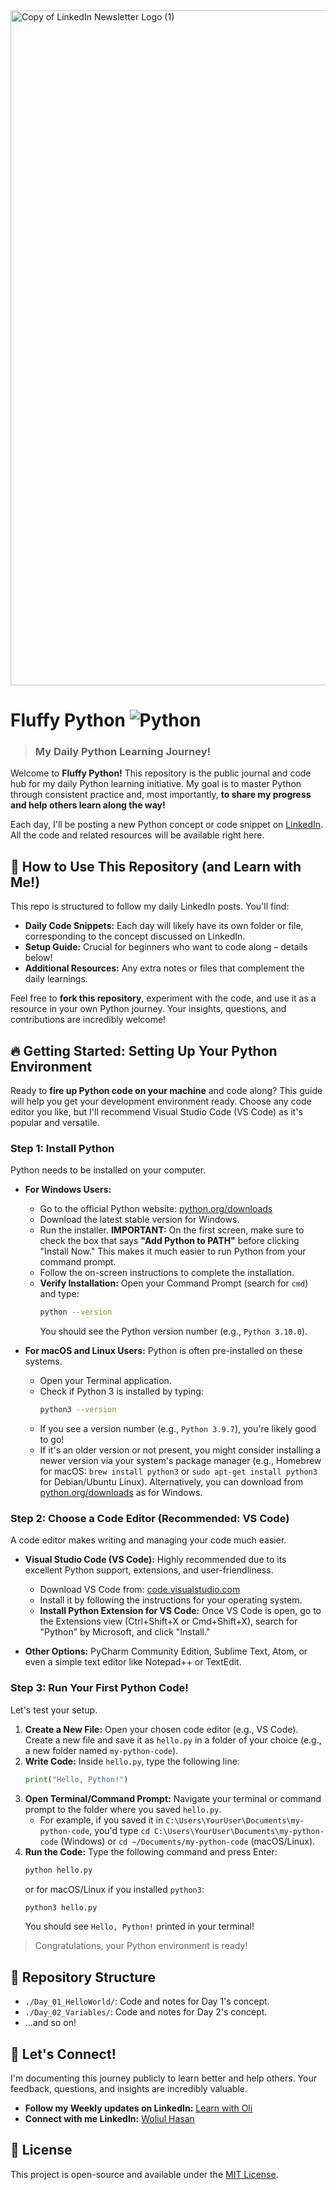 <img width="1920" height="1080" alt="Copy of LinkedIn Newsletter Logo (1)" src="https://github.com/user-attachments/assets/9aa1456a-c45c-4f08-a925-a9586cf3b5a4" />

# **Fluffy Python** ![Python](https://img.shields.io/badge/python-3670A0?style=for-the-badge&logo=python&logoColor=ffdd54)

> ### My Daily Python Learning Journey!


Welcome to **Fluffy Python!** This repository is the public journal and code hub for my daily Python learning initiative. My goal is to master Python through consistent practice and, most importantly, **to share my progress and help others learn along the way!**

Each day, I'll be posting a new Python concept or code snippet on [LinkedIn](https://www.linkedin.com/in/woliul/). All the code and related resources will be available right here.


## 🚀 How to Use This Repository (and Learn with Me!)

This repo is structured to follow my daily LinkedIn posts. You'll find:

* **Daily Code Snippets:** Each day will likely have its own folder or file, corresponding to the concept discussed on LinkedIn.
* **Setup Guide:** Crucial for beginners who want to code along – details below!
* **Additional Resources:** Any extra notes or files that complement the daily learnings.

Feel free to **fork this repository**, experiment with the code, and use it as a resource in your own Python journey. Your insights, questions, and contributions are incredibly welcome!


## 🔥 Getting Started: Setting Up Your Python Environment

Ready to **fire up Python code on your machine** and code along? This guide will help you get your development environment ready. Choose any code editor you like, but I'll recommend Visual Studio Code (VS Code) as it's popular and versatile.

### Step 1: Install Python

Python needs to be installed on your computer.

* **For Windows Users:**
  *  Go to the official Python website: [python.org/downloads](https://www.python.org/downloads/)
  *  Download the latest stable version for Windows.
  *  Run the installer. **IMPORTANT:** On the first screen, make sure to check the box that says **"Add Python to PATH"** before clicking "Install Now." This makes it much easier to run Python from your command prompt.
  *  Follow the on-screen instructions to complete the installation.
  *  **Verify Installation:** Open your Command Prompt (search for `cmd`) and type:
        ```bash
        python --version
        ```
        You should see the Python version number (e.g., `Python 3.10.0`).

* **For macOS and Linux Users:**
    Python is often pre-installed on these systems.
    *  Open your Terminal application.
    *  Check if Python 3 is installed by typing:
        ```bash
        python3 --version
        ```
    *  If you see a version number (e.g., `Python 3.9.7`), you're likely good to go!
    *  If it's an older version or not present, you might consider installing a newer version via your system's package manager (e.g., Homebrew for macOS: `brew install python3` or `sudo apt-get install python3` for Debian/Ubuntu Linux). Alternatively, you can download from [python.org/downloads](https://www.python.org/downloads/) as for Windows.

### Step 2: Choose a Code Editor (Recommended: VS Code)

A code editor makes writing and managing your code much easier.

* **Visual Studio Code (VS Code):** Highly recommended due to its excellent Python support, extensions, and user-friendliness.
    *  Download VS Code from: [code.visualstudio.com](https://code.visualstudio.com/)
    *  Install it by following the instructions for your operating system.
    *  **Install Python Extension for VS Code:** Once VS Code is open, go to the Extensions view (Ctrl+Shift+X or Cmd+Shift+X), search for "Python" by Microsoft, and click "Install."

* **Other Options:** PyCharm Community Edition, Sublime Text, Atom, or even a simple text editor like Notepad++ or TextEdit.

### Step 3: Run Your First Python Code!

Let's test your setup.

1.  **Create a New File:** Open your chosen code editor (e.g., VS Code). Create a new file and save it as `hello.py` in a folder of your choice (e.g., a new folder named `my-python-code`).
2.  **Write Code:** Inside `hello.py`, type the following line:
    ```python
    print("Hello, Python!")
    ```
3.  **Open Terminal/Command Prompt:** Navigate your terminal or command prompt to the folder where you saved `hello.py`.
    * For example, if you saved it in `C:\Users\YourUser\Documents\my-python-code`, you'd type `cd C:\Users\YourUser\Documents\my-python-code` (Windows) or `cd ~/Documents/my-python-code` (macOS/Linux).
4.  **Run the Code:** Type the following command and press Enter:
    ```bash
    python hello.py
    ```
    or for macOS/Linux if you installed `python3`:
    ```bash
    python3 hello.py
    ```
    You should see `Hello, Python!` printed in your terminal!

> Congratulations, your Python environment is ready!

## 📂 Repository Structure

* `./Day_01_HelloWorld/`: Code and notes for Day 1's concept.
* `./Day_02_Variables/`: Code and notes for Day 2's concept.
* ...and so on!

## 🤝 Let's Connect!

I'm documenting this journey publicly to learn better and help others. Your feedback, questions, and insights are incredibly valuable.

* **Follow my Weekly updates on LinkedIn:** [Learn with Oli](https://www.linkedin.com/newsletters/7352633994062024704/)
* **Connect with me LinkedIn:** [Woliul Hasan](https://www.linkedin.com/in/woliul/)

## 📜 License

This project is open-source and available under the [MIT License](LICENSE).
